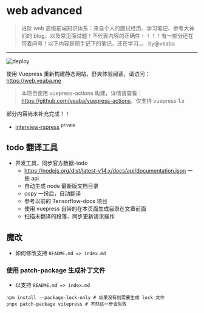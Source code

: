 # web advanced

> 进阶 web 高级前端知识体系：来自个人的面试经历、学习笔记、参考大神们的 blog，以及常见面试题！不代表内容的正确性！！！！有一部分还在带着问号！以下内容是随手记下的笔记，还在学习..。 by@veaba

---

![deploy](https://github.com/veaba/web-advanced/actions/workflows/deploy.yml/badge.svg)

使用 Vuepress 重新构建静态网站，舒爽体验阅读，请访问：https://web.veaba.me

> 本项目使用 vuepress-actions 构建，详情请查看：<https://github.com/veaba/vuepress-actions>，仅支持 vuepress 1.x

部分内容尚未补充完成！！

- [interview-rspress](https://github.com/veaba/interview-rspress) <sup>private</sup>

## todo 翻译工具

- 开发工具，同步官方数据-todo
  - <https://nodejs.org/dist/latest-v14.x/docs/api/documentation.json> 一些 api
  - 自动生成 node 最新版文档目录
  - copy 一份后，自动翻译
  - 参考以前的 Tensorflow-docs 项目
  - 使用 vuepress 自带的在本页面生成目录在文章前面
  - 扫描未翻译的段落、同步更新请求操作

## 魔改

- 如何修改支持 `README.md => index.md`

### 使用 patch-package 生成补丁文件

- 以支持 `README.md => index.md`

```shell
npm install --package-lock-only # 如果没有则需要生成 lock 文件
pnpx patch-package vitepress # 不然这一步会失败

```
